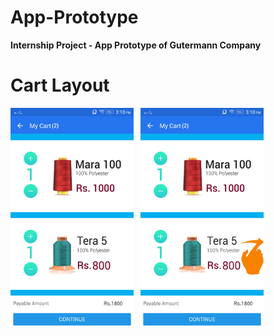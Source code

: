# App-Prototype
<b>Internship Project - App Prototype of Gutermann Company</b>
# Cart Layout
<img src = "https://github.com/Govind-Yadav/App-Prototype/blob/master/Cart.png" width="39%" height="39%">
&nbsp;
<img src ="https://github.com/Govind-Yadav/App-Prototype/blob/master/Cart-Delete.png" width="39%" height="39%">
